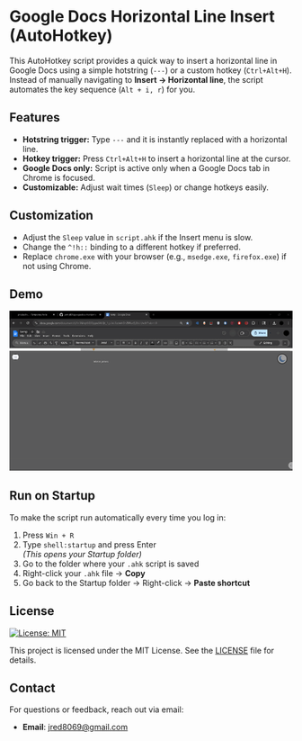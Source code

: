 # Google Docs Horizontal Line Insert (AutoHotkey)

This AutoHotkey script provides a quick way to insert a horizontal line in Google Docs using a simple hotstring (`---`) or a custom hotkey (`Ctrl+Alt+H`).  
Instead of manually navigating to **Insert → Horizontal line**, the script automates the key sequence (`Alt + i, r`) for you.

## Features
- **Hotstring trigger:** Type `---` and it is instantly replaced with a horizontal line.  
- **Hotkey trigger:** Press `Ctrl+Alt+H` to insert a horizontal line at the cursor.  
- **Google Docs only:** Script is active only when a Google Docs tab in Chrome is focused.  
- **Customizable:** Adjust wait times (`Sleep`) or change hotkeys easily.

## Customization
- Adjust the `Sleep` value in `script.ahk` if the Insert menu is slow.
- Change the `^!h::` binding to a different hotkey if preferred.
- Replace `chrome.exe` with your browser (e.g., `msedge.exe`, `firefox.exe`) if not using Chrome.

## Demo
![Demo GIF](imgs/chromehorizontalline.gif)  

## Run on Startup
To make the script run automatically every time you log in:

1. Press `Win + R`
2. Type `shell:startup` and press Enter  
   *(This opens your Startup folder)*
3. Go to the folder where your `.ahk` script is saved
4. Right-click your `.ahk` file → **Copy**
5. Go back to the Startup folder → Right-click → **Paste shortcut**

## License

[![License: MIT](https://img.shields.io/badge/License-MIT-yellow.svg)](https://opensource.org/licenses/MIT)

This project is licensed under the MIT License. See the [LICENSE](LICENSE) file for details.

## Contact

For questions or feedback, reach out via email:
- **Email**: jred8069@gmail.com

